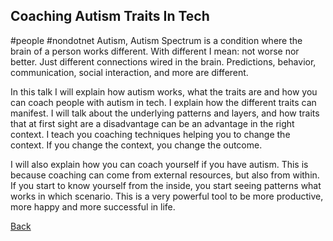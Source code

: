 ## Coaching Autism Traits In Tech ##
#people #nondotnet
Autism, Autism Spectrum is a condition where the brain of a person works different. With different I mean: not worse nor better. Just different connections wired in the brain. Predictions, behavior, communication, social interaction, and more are different.

In this talk I will explain how autism works, what the traits are and how you can coach people with autism in tech. I explain how the different traits can manifest. I will talk about the underlying patterns and layers, and how traits that at first sight are a disadvantage can be an advantage in the right context. I teach you coaching techniques helping you to change the context. If you change the context, you change the outcome.

I will also explain how you can coach yourself if you have autism. This is because coaching can come from external resources, but also from within. If you start to know yourself from the inside, you start seeing patterns what works in which scenario. This is a very powerful tool to be more productive, more happy and more successful in life.

[Back](AutismAndMH.md)